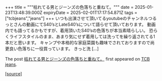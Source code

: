 +++
title = """枯れてる男とジーンズの色落ちと重ねて。"""
date = 2025-01-23T13:48:39.000Z
expiryDate = 2025-02-01T17:17:54.871Z
tags = ["tcbjeans","jeans"]
+++
いつも出演させて頂いてるyoutubeのチャンネルつるっとさんの動画にてS40’sとLateS40’sについて語らせて頂いております。 動画内でも語ってるかもですが、着用頂いたS40’sの色落ちが本当素晴らしい。 恐らくライフスタイルのまま、あまり気にせず着用しては洗ってを繰り返されてる1本だと思います。 キャンプや本格的な家庭菜園も趣味でされておりますので尚更良い色落ちに一役買っています。 きっと洗 \[…\]

The post [枯れてる男とジーンズの色落ちと重ねて。](http://tcbjeans.com/2025/01/23/50930) first appeared on [TCB jeans](http://tcbjeans.com).

[[source]](http://tcbjeans.com/2025/01/23/50930)
